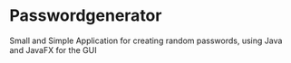 # Passwordgenerator
Small and Simple Application for creating random passwords, using Java and JavaFX for the GUI
